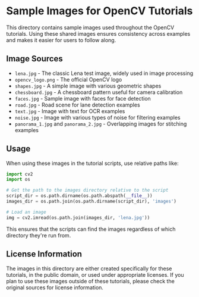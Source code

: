 # Sample Images for OpenCV Tutorials

This directory contains sample images used throughout the OpenCV tutorials. Using these shared images ensures consistency across examples and makes it easier for users to follow along.

## Image Sources

- `lena.jpg` - The classic Lena test image, widely used in image processing
- `opencv_logo.png` - The official OpenCV logo
- `shapes.jpg` - A simple image with various geometric shapes
- `chessboard.jpg` - A chessboard pattern useful for camera calibration
- `faces.jpg` - Sample image with faces for face detection
- `road.jpg` - Road scene for lane detection examples
- `text.jpg` - Image with text for OCR examples
- `noise.jpg` - Image with various types of noise for filtering examples
- `panorama_1.jpg` and `panorama_2.jpg` - Overlapping images for stitching examples

## Usage

When using these images in the tutorial scripts, use relative paths like:

```python
import cv2
import os

# Get the path to the images directory relative to the script
script_dir = os.path.dirname(os.path.abspath(__file__))
images_dir = os.path.join(os.path.dirname(script_dir), 'images')

# Load an image
img = cv2.imread(os.path.join(images_dir, 'lena.jpg'))
```

This ensures that the scripts can find the images regardless of which directory they're run from.

## License Information

The images in this directory are either created specifically for these tutorials, in the public domain, or used under appropriate licenses. If you plan to use these images outside of these tutorials, please check the original sources for license information.